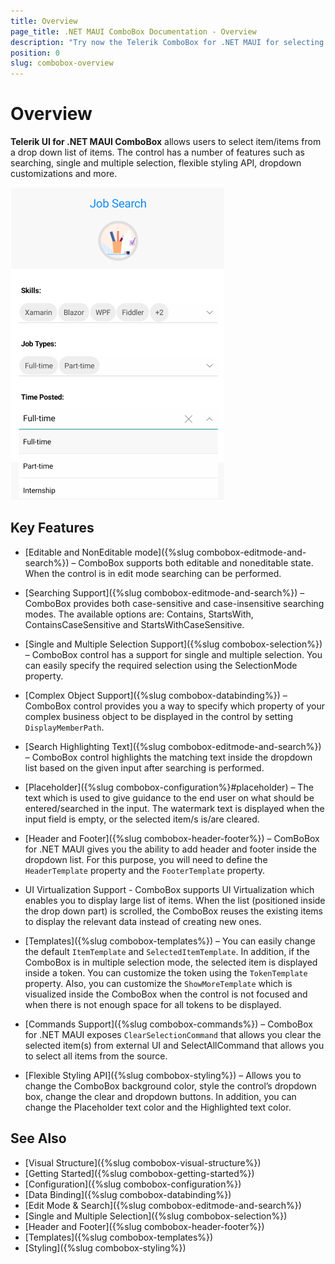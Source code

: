 ```yaml
---
title: Overview
page_title: .NET MAUI ComboBox Documentation - Overview
description: "Try now the Telerik ComboBox for .NET MAUI for selecting an item from a predefined list of items. ComboBox has a number of features, such as searching, single and multiple selection, flexible styling API and more."
position: 0
slug: combobox-overview
---
```


# Overview

**Telerik UI for .NET MAUI ComboBox** allows users to select item/items from a drop down list of items. The control has a number of features such as searching, single and multiple selection, flexible styling API, dropdown customizations and more.  

![ComboBox Overview](images/combobox-overview.png "ComboBox Overview")

## Key Features

* [Editable and NonEditable mode]({%slug combobox-editmode-and-search%}) – ComboBox supports both editable and noneditable state. When the control is in edit mode searching can be performed. 

* [Searching Support]({%slug combobox-editmode-and-search%}) – ComboBox provides both case-sensitive and case-insensitive searching modes. The available options are: Contains, StartsWith, ContainsCaseSensitive and StartsWithCaseSensitive. 

* [Single and Multiple Selection Support]({%slug combobox-selection%}) – ComboBox control has a support for single and multiple selection. You can easily specify the required selection using the SelectionMode property.

* [Complex Object Support]({%slug combobox-databinding%}) – ComboBox control provides you a way to specify which property of your complex business object to be displayed in the control by setting `DisplayMemberPath`.

* [Search Highlighting Text]({%slug combobox-editmode-and-search%}) – ComboBox control highlights the matching text inside the dropdown list based on the given input after searching is performed.

* [Placeholder]({%slug combobox-configuration%}#placeholder) – The text which is used to give guidance to the end user on what should be entered/searched in the input. The watermark text is displayed when the input field is empty, or the selected item/s is/are cleared.

* [Header and Footer]({%slug combobox-header-footer%}) – ComBoBox for .NET MAUI gives you the ability to add header and footer inside the dropdown list. For this purpose, you will need to define the `HeaderTemplate` property and the `FooterTemplate` property. 

* UI Virtualization Support - ComboBox supports UI Virtualization which enables you to display large list of items. When the list (positioned inside the drop down part) is scrolled, the ComboBox reuses the existing items to display the relevant data instead of creating new ones.

* [Templates]({%slug combobox-templates%}) – You can easily change the default `ItemTemplate` and `SelectedItemTemplate`. In addition, if the ComboBox is in multiple selection mode, the selected item is displayed inside a token. You can customize the token using the `TokenTemplate` property. Also, you can customize the `ShowMoreTemplate` which is visualized inside the ComboBox when the control is not focused and when there is not enough space for all tokens to be displayed. 

* [Commands Support]({%slug combobox-commands%}) – ComboBox for .NET MAUI exposes `ClearSelectionCommand` that allows you clear the selected item(s) from external UI and SelectAllCommand that allows you to select all items from the source.

* [Flexible Styling API]({%slug combobox-styling%}) – Allows you to change the ComboBox background color, style the control’s dropdown box, change the clear and dropdown buttons. In addition, you can change the Placeholder text color and the Highlighted text color.

## See Also

- [Visual Structure]({%slug combobox-visual-structure%})
- [Getting Started]({%slug combobox-getting-started%})
- [Configuration]({%slug combobox-configuration%})
- [Data Binding]({%slug combobox-databinding%})
- [Edit Mode & Search]({%slug combobox-editmode-and-search%}) 
- [Single and Multiple Selection]({%slug combobox-selection%})
- [Header and Footer]({%slug combobox-header-footer%})
- [Templates]({%slug combobox-templates%})
- [Styling]({%slug combobox-styling%})
